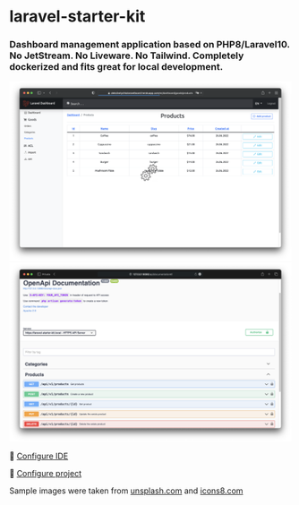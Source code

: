 # laravel-starter-kit

### Dashboard management application based on PHP8/Laravel10. No JetStream. No Liveware. No Tailwind. Completely dockerized and fits great for local development.

![Dashboard Management UI](.docker/md/screenshots/social_preview_dashboard_management_ui.png)
![Swagger OpenAPI](.docker/md/screenshots/swagger_openapi.png)

📌 [Configure IDE](.docker/md/ide_configuration.md)

📌 [Configure project](.docker/md/configure_project.md)

Sample images were taken from [unsplash.com](https://unsplash.com) and [icons8.com](https://icons8.com)
